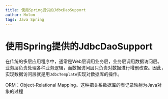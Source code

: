 ```yaml
---
title: 使用Spring提供的JdbcDaoSupport
author: Holon
tags: Java Spring
---
```




# 使用Spring提供的JdbcDaoSupport

在传统的多层应用程序中，通常是Web层调用业务层，业务层调用数据访问层。业务层负责处理各种业务逻辑，而数据访问层只负责对数据进行增删改查。因此，实现数据访问层就是用`JdbcTemplate`实现对数据库的操作。



ORM：Object-Relational Mapping。这种把关系数据库的表记录映射为Java对象的过程